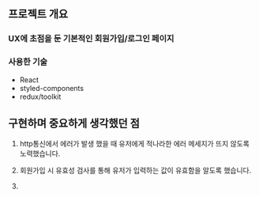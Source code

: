 ## 프로젝트 개요

### UX에 초점을 둔 기본적인 회원가입/로그인 페이지

### 사용한 기술

- React
- styled-components
- redux/toolkit

## 구현하며 중요하게 생각했던 점

1. http통신에서 에러가 발생 했을 때
   유저에게 적나라한 에러 메세지가 뜨지 않도록 노력했습니다.

2. 회원가입 시 유효성 검사를 통해
   유저가 입력하는 값이 유효함을 알도록 했습니다.

3.
